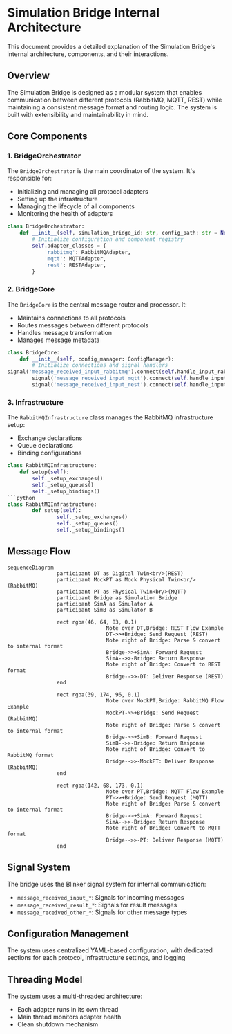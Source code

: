 # Simulation Bridge Internal Architecture

This document provides a detailed explanation of the Simulation Bridge's internal architecture, components, and their interactions.

## Overview

The Simulation Bridge is designed as a modular system that enables communication between different protocols (RabbitMQ, MQTT, REST) while maintaining a consistent message format and routing logic. The system is built with extensibility and maintainability in mind.

## Core Components

### 1. BridgeOrchestrator

The `BridgeOrchestrator` is the main coordinator of the system. It's responsible for:

- Initializing and managing all protocol adapters
- Setting up the infrastructure
- Managing the lifecycle of all components
- Monitoring the health of adapters

```python
class BridgeOrchestrator:
    def __init__(self, simulation_bridge_id: str, config_path: str = None):
        # Initialize configuration and component registry
        self.adapter_classes = {
            'rabbitmq': RabbitMQAdapter,
            'mqtt': MQTTAdapter,
            'rest': RESTAdapter,
        }
```

### 2. BridgeCore

The `BridgeCore` is the central message router and processor. It:

- Maintains connections to all protocols
- Routes messages between different protocols
- Handles message transformation
- Manages message metadata

```python
class BridgeCore:
    def __init__(self, config_manager: ConfigManager):
        # Initialize connections and signal handlers
signal('message_received_input_rabbitmq').connect(self.handle_input_rabbitmq_message)
        signal('message_received_input_mqtt').connect(self.handle_input_mqtt_message)
        signal('message_received_input_rest').connect(self.handle_input_rest_message)
```

### 3. Infrastructure

The `RabbitMQInfrastructure` class manages the RabbitMQ infrastructure setup:

- Exchange declarations
- Queue declarations
- Binding configurations

````python
class RabbitMQInfrastructure:
    def setup(self):
        self._setup_exchanges()
        self._setup_queues()
        self._setup_bindings()
```python
class RabbitMQInfrastructure:
        def setup(self):
                self._setup_exchanges()
                self._setup_queues()
                self._setup_bindings()
````

## Message Flow

```mermaid
sequenceDiagram
                participant DT as Digital Twin<br/>(REST)
                participant MockPT as Mock Physical Twin<br/>(RabbitMQ)
                participant PT as Physical Twin<br/>(MQTT)
                participant Bridge as Simulation Bridge
                participant SimA as Simulator A
                participant SimB as Simulator B

                rect rgba(46, 64, 83, 0.1)
                                Note over DT,Bridge: REST Flow Example
                                DT->>+Bridge: Send Request (REST)
                                Note right of Bridge: Parse & convert to internal format
                                Bridge->>+SimA: Forward Request
                                SimA-->>-Bridge: Return Response
                                Note right of Bridge: Convert to REST format
                                Bridge-->>-DT: Deliver Response (REST)
                end

                rect rgba(39, 174, 96, 0.1)
                                Note over MockPT,Bridge: RabbitMQ Flow Example
                                MockPT->>+Bridge: Send Request (RabbitMQ)
                                Note right of Bridge: Parse & convert to internal format
                                Bridge->>+SimB: Forward Request
                                SimB-->>-Bridge: Return Response
                                Note right of Bridge: Convert to RabbitMQ format
                                Bridge-->>-MockPT: Deliver Response (RabbitMQ)
                end

                rect rgba(142, 68, 173, 0.1)
                                Note over PT,Bridge: MQTT Flow Example
                                PT->>+Bridge: Send Request (MQTT)
                                Note right of Bridge: Parse & convert to internal format
                                Bridge->>+SimA: Forward Request
                                SimA-->>-Bridge: Return Response
                                Note right of Bridge: Convert to MQTT format
                                Bridge-->>-PT: Deliver Response (MQTT)
                end
```

## Signal System

The bridge uses the Blinker signal system for internal communication:

- `message_received_input_*`: Signals for incoming messages
- `message_received_result_*`: Signals for result messages
- `message_received_other_*`: Signals for other message types

## Configuration Management

The system uses centralized YAML-based configuration, with dedicated sections for each protocol, infrastructure settings, and logging

## Threading Model

The system uses a multi-threaded architecture:

- Each adapter runs in its own thread
- Main thread monitors adapter health
- Clean shutdown mechanism
